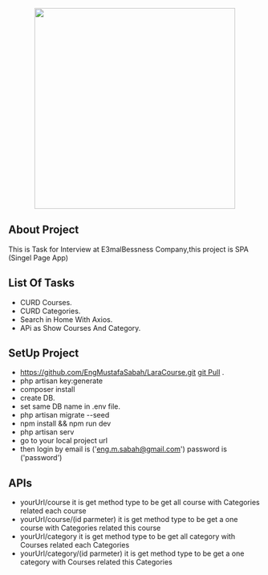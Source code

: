 <p align="center"><a href="https://laravel.com" target="_blank"><img src="https://raw.githubusercontent.com/laravel/art/master/logo-lockup/5%20SVG/2%20CMYK/1%20Full%20Color/laravel-logolockup-cmyk-red.svg" width="400"></a></p>



## About Project 

  This is Task for Interview at E3malBessness Company,this project is SPA (Singel Page App) 

## List Of Tasks

  - CURD Courses.
  - CURD Categories.
  - Search in Home With Axios.
  - APi as Show Courses And Category.

## SetUp Project

  - https://github.com/EngMustafaSabah/LaraCourse.git [git Pull](https://github.com/EngMustafaSabah/LaraCourse.git) .
  - php artisan key:generate  
  - composer install
  - create DB.
  - set same DB name in .env file.
  - php artisan migrate --seed
  - npm install && npm run dev
  - php artisan serv
  - go to your local project url 
  - then login by email is ('eng.m.sabah@gmail.com') password is ('password')

## APIs

  - yourUrl/course  it is get method type to be get all course with Categories related each course 
  - yourUrl/course/(id parmeter)  it is get method type to be get a one course  with Categories related this course 
  - yourUrl/category  it is get method type to be get all category with Courses related each Categories 
  - yourUrl/category/(id parmeter)  it is get method type to be get a one category  with Courses related this Categories 



